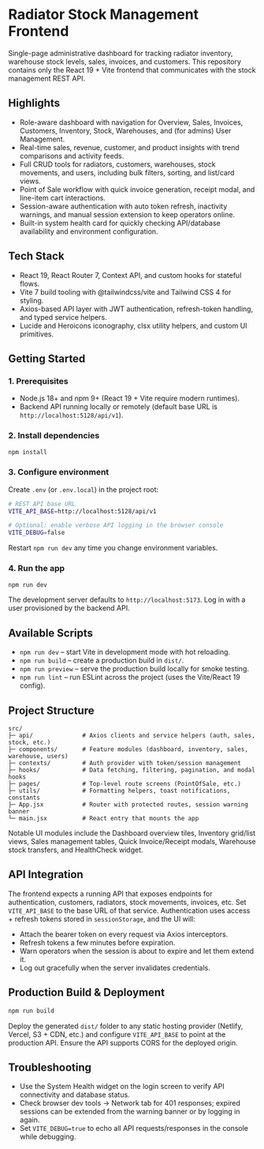 # Radiator Stock Management Frontend

Single-page administrative dashboard for tracking radiator inventory, warehouse stock levels, sales, invoices, and customers. This repository contains only the React 19 + Vite frontend that communicates with the stock management REST API.

## Highlights

- Role-aware dashboard with navigation for Overview, Sales, Invoices, Customers, Inventory, Stock, Warehouses, and (for admins) User Management.
- Real-time sales, revenue, customer, and product insights with trend comparisons and activity feeds.
- Full CRUD tools for radiators, customers, warehouses, stock movements, and users, including bulk filters, sorting, and list/card views.
- Point of Sale workflow with quick invoice generation, receipt modal, and line-item cart interactions.
- Session-aware authentication with auto token refresh, inactivity warnings, and manual session extension to keep operators online.
- Built-in system health card for quickly checking API/database availability and environment configuration.

## Tech Stack

- React 19, React Router 7, Context API, and custom hooks for stateful flows.
- Vite 7 build tooling with @tailwindcss/vite and Tailwind CSS 4 for styling.
- Axios-based API layer with JWT authentication, refresh-token handling, and typed service helpers.
- Lucide and Heroicons iconography, clsx utility helpers, and custom UI primitives.

## Getting Started

### 1. Prerequisites

- Node.js 18+ and npm 9+ (React 19 + Vite require modern runtimes).
- Backend API running locally or remotely (default base URL is `http://localhost:5128/api/v1`).

### 2. Install dependencies

```bash
npm install
```

### 3. Configure environment

Create `.env` (or `.env.local`) in the project root:

```bash
# REST API base URL
VITE_API_BASE=http://localhost:5128/api/v1

# Optional: enable verbose API logging in the browser console
VITE_DEBUG=false
```

Restart `npm run dev` any time you change environment variables.

### 4. Run the app

```bash
npm run dev
```

The development server defaults to `http://localhost:5173`. Log in with a user provisioned by the backend API.

## Available Scripts

- `npm run dev` – start Vite in development mode with hot reloading.
- `npm run build` – create a production build in `dist/`.
- `npm run preview` – serve the production build locally for smoke testing.
- `npm run lint` – run ESLint across the project (uses the Vite/React 19 config).

## Project Structure

```
src/
├─ api/              # Axios clients and service helpers (auth, sales, stock, etc.)
├─ components/       # Feature modules (dashboard, inventory, sales, warehouse, users)
├─ contexts/         # Auth provider with token/session management
├─ hooks/            # Data fetching, filtering, pagination, and modal hooks
├─ pages/            # Top-level route screens (PointOfSale, etc.)
├─ utils/            # Formatting helpers, toast notifications, constants
├─ App.jsx           # Router with protected routes, session warning banner
└─ main.jsx          # React entry that mounts the app
```

Notable UI modules include the Dashboard overview tiles, Inventory grid/list views, Sales management tables, Quick Invoice/Receipt modals, Warehouse stock transfers, and HealthCheck widget.

## API Integration

The frontend expects a running API that exposes endpoints for authentication, customers, radiators, stock movements, invoices, etc. Set `VITE_API_BASE` to the base URL of that service. Authentication uses access + refresh tokens stored in `sessionStorage`, and the UI will:

- Attach the bearer token on every request via Axios interceptors.
- Refresh tokens a few minutes before expiration.
- Warn operators when the session is about to expire and let them extend it.
- Log out gracefully when the server invalidates credentials.

## Production Build & Deployment

```bash
npm run build
```

Deploy the generated `dist/` folder to any static hosting provider (Netlify, Vercel, S3 + CDN, etc.) and configure `VITE_API_BASE` to point at the production API. Ensure the API supports CORS for the deployed origin.

## Troubleshooting

- Use the System Health widget on the login screen to verify API connectivity and database status.
- Check browser dev tools → Network tab for 401 responses; expired sessions can be extended from the warning banner or by logging in again.
- Set `VITE_DEBUG=true` to echo all API requests/responses in the console while debugging.

